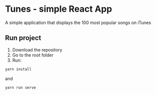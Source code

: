# Tunes - simple React App

A simple application that displays the 100 most popular songs on iTunes

## Run project

1. Download the repository
2. Go to the root folder
3. Run: 

```bash
yarn install
```

and 

```bash
yarn run serve
```